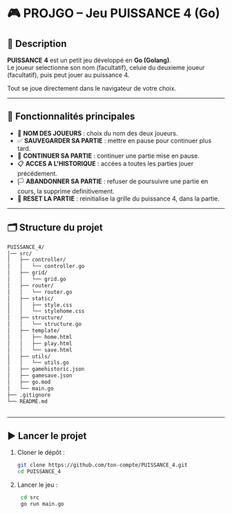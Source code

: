 # 🎮 PROJGO – Jeu PUISSANCE 4 (Go)

## 📖 Description
**PUISSANCE** **4** est un petit jeu développé en **Go (Golang)**.  
Le joueur selectionne son nom (facultatif), celuie du deuxieme joueur (facultatif), puis peut jouer au puissance 4.

Tout se joue directement dans le navigateur de votre choix.

---

## 🚀 Fonctionnalités principales
- 👤 **NOM DES JOUEURS** : choix du nom des deux joueurs.  
- ✅ **SAUVEGARDER SA PARTIE** : mettre en pause pour continuer plus tard.
- 🔄 **CONTINUER SA PARTIE** : continuer une partie mise en pause. 
- 📋 **ACCES A L'HISTORIQUE** : accées a toutes les parties jouer précédement.    
- 🏳️ **ABANDONNER SA PARTIE** : refuser de poursuivre une partie en cours, la supprime definitivement.  
- 🚨 **RESET LA PARTIE** : reinitialise la grille du puissance 4, dans la partie.  
  
---

## 🗂 Structure du projet
   ```bash
   PUISSANCE_4/
   │── src/
   │   ├── controller/
   │   │   └── controller.go
   │   ├── grid/
   │   │   └── grid.go
   │   ├── router/
   │   │   └── router.go
   │   ├── static/
   │   │   ├── style.css
   │   │   └── stylehome.css
   │   ├── structure/
   │   │   └── structure.go
   │   ├── template/
   │   │   ├── home.html
   │   │   ├── play.html
   │   │   └── save.html
   │   ├── utils/
   │   │   └── utils.go
   │   ├── gamehistoric.json
   │   ├── gamesave.json
   │   ├── go.mod
   │   └── main.go
   ├── .gitignore
   └── README.md
    
   ```
---

## ▶️ Lancer le projet
1. Cloner le dépôt :  
   ```bash
   git clone https://github.com/ton-compte/PUISSANCE_4.git
   cd PUISSANCE_4

2. Lancer le jeu :
   ```bash
    cd src
    go run main.go

